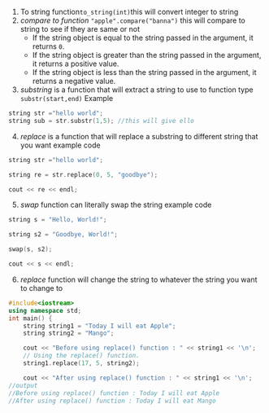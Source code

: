 1. To string function`to_string(int)`this will convert integer to string 
2. *compare to function* `"apple".compare("banna")` this will compare to string to see if they are same or not 
	- If the string object is equal to the string passed in the argument, it returns `0`.
	- If the string object is greater than the string passed in the argument, it returns a positive value.
	- If the string object is less than the string passed in the argument, it returns a negative value.
3. *substring* is a function that will extract a string to use to function type `substr(start,end)`
Example 
```c++
string str ="hello world"; 
string sub = str.substr(1,5); //this will give ello 
```
4. *replace* is a function that will replace a substring to different string that you want 
example code
```c++
string str ="hello world";

string re = str.replace(0, 5, "goodbye");

cout << re << endl;
```
5. *swap* function can literally swap the string 
example code 
```c++
string s = "Hello, World!";

string s2 = "Goodbye, World!";

swap(s, s2);

cout << s << endl;
```
6. *replace* function will change the string to whatever the string you want to change to 
```cpp
#include<iostream>
using namespace std;
int main() {
    string string1 = "Today I will eat Apple";
    string string2 = "Mango";

    cout << "Before using replace() function : " << string1 << '\n';
    // Using the replace() function.
    string1.replace(17, 5, string2);

    cout << "After using replace() function : " << string1 << '\n';
//output
//Before using replace() function : Today I will eat Apple
//After using replace() function : Today I will eat Mango
```
